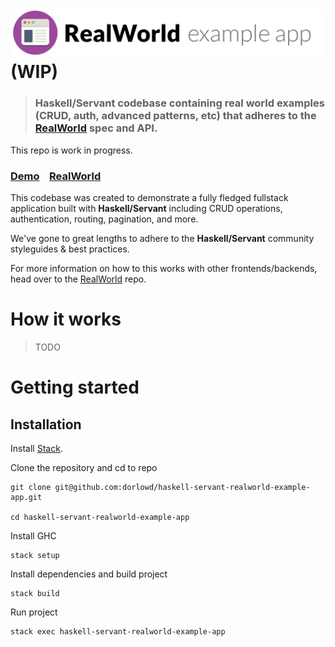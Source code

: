 # ![RealWorld Example App](logo.png) (WIP)

> ### Haskell/Servant codebase containing real world examples (CRUD, auth, advanced patterns, etc) that adheres to the [RealWorld](https://github.com/gothinkster/realworld-example-apps) spec and API.

This repo is work in progress.

### [Demo]()&nbsp;&nbsp;&nbsp;&nbsp;[RealWorld](https://github.com/gothinkster/realworld)


This codebase was created to demonstrate a fully fledged fullstack application built with **Haskell/Servant** including CRUD operations, authentication, routing, pagination, and more.

We've gone to great lengths to adhere to the **Haskell/Servant** community styleguides & best practices.

For more information on how to this works with other frontends/backends, head over to the [RealWorld](https://github.com/gothinkster/realworld) repo.


# How it works

> TODO

# Getting started

## Installation

Install [Stack](https://docs.haskellstack.org/en/stable/README/).

Clone the repository and cd to repo

    git clone git@github.com:dorlowd/haskell-servant-realworld-example-app.git

    cd haskell-servant-realworld-example-app

Install GHC

    stack setup

Install dependencies and build project

    stack build
    
Run project

    stack exec haskell-servant-realworld-example-app
